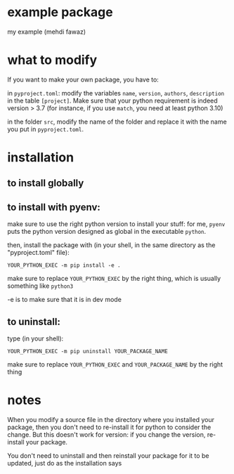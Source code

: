 # example package

my example (mehdi fawaz)

# what to modify
If you want to make your own package, you have to:

in `pyproject.toml`: modify the variables `name`, `version`,
`authors`, `description` in the table `[project]`. Make sure that your
python requirement is indeed version > 3.7 (for instance, if you use
`match`, you need at least python 3.10)

in the folder `src`, modify the name of the folder and replace it with
the name you put in `pyproject.toml`.

# installation
## to install globally

## to install with pyenv:
make sure to use the right python version to install your stuff:
for me, `pyenv` puts the python version designed as global in the executable `python`.

then, install the package with (in your shell, in the same directory
as the "pyproject.toml" file):

```
YOUR_PYTHON_EXEC -m pip install -e .
```
make sure to replace `YOUR_PYTHON_EXEC` by the right thing, which is usually something like `python3`

-e is to make sure that it is in dev mode

## to uninstall:

type (in your shell):
```
YOUR_PYTHON_EXEC -m pip uninstall YOUR_PACKAGE_NAME
```

make sure to replace `YOUR_PYTHON_EXEC` and `YOUR_PACKAGE_NAME` by the right thing

# notes

When you modify a source file in the directory where you installed
your package, then you don't need to re-install it for python to
consider the change. But this doesn't work for version: if you change
the version, re-install your package.

You don't need to uninstall and then reinstall your package for it to
be updated, just do as the installation says
